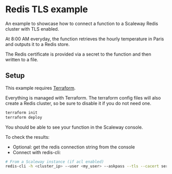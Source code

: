 # Redis TLS example

An example to showcase how to connect a function to a Scaleway Redis cluster with TLS enabled.

At 8:00 AM everyday, the function retrieves the hourly temperature in Paris and outputs it to a Redis store.

The Redis certificate is provided via a secret to the function and then written to a file.

## Setup

This example requires [Terraform](https://www.scaleway.com/en/docs/tutorials/terraform-quickstart/).

Everything is managed with Terraform. The terraform config files will also create a Redis cluster, so be sure to disable it if you do not need one.

```sh
terraform init
terraform deploy
```

You should be able to see your function in the Scaleway console.

To check the results:

- Optional: get the redis connection string from the console
- Connect with redis-cli:

```sh
# From a Scaleway instance (if acl enabled)
redis-cli -h <cluster_ip> --user <my_user> --askpass --tls --cacert serverless-weather-redis-example.pem
```
